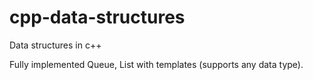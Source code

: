 # cpp-data-structures
Data structures in c++

Fully implemented Queue, List with templates (supports any data type).

